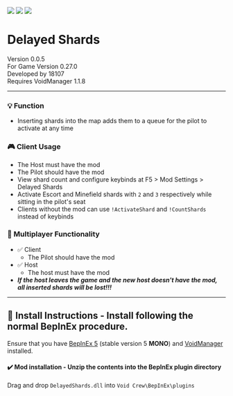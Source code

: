 [![](https://img.shields.io/badge/-Void_Crew_Modding_Team-111111?style=just-the-label&logo=github&labelColor=24292f)](https://github.com/Void-Crew-Modding-Team)
![](https://img.shields.io/badge/Game%20Version-0.27.0-111111?style=flat&labelColor=24292f&color=111111)
[![](https://img.shields.io/discord/1180651062550593536.svg?&logo=discord&logoColor=ffffff&style=flat&label=Discord&labelColor=24292f&color=111111)](https://discord.gg/g2u5wpbMGu "Void Crew Modding Discord")

# Delayed Shards

Version 0.0.5  
For Game Version 0.27.0  
Developed by 18107  
Requires VoidManager 1.1.8

---------------------

### 💡 Function 

- Inserting shards into the map adds them to a queue for the pilot to activate at any time

### 🎮 Client Usage

- The Host must have the mod
- The Pilot should have the mod
- View shard count and configure keybinds at F5 > Mod Settings > Delayed Shards
- Activate Escort and Minefield shards with `2` and `3` respectively while sitting in the pilot's seat
- Clients without the mod can use `!ActivateShard` and `!CountShards` instead of keybinds

### 👥 Multiplayer Functionality

- ✅ Client
  - The Pilot should have the mod
- ✅ Host
  - The host must have the mod
- ***If the host leaves the game and the new host doesn't have the mod, all inserted shards will be lost!!!***

---------------------

## 🔧 Install Instructions - **Install following the normal BepInEx procedure.**

Ensure that you have [BepInEx 5](https://thunderstore.io/c/void-crew/p/BepInEx/BepInExPack/) (stable version 5 **MONO**) and [VoidManager](https://thunderstore.io/c/void-crew/p/VoidCrewModdingTeam/VoidManager/) installed.

#### ✔️ Mod installation - **Unzip the contents into the BepInEx plugin directory**

Drag and drop `DelayedShards.dll` into `Void Crew\BepInEx\plugins`
